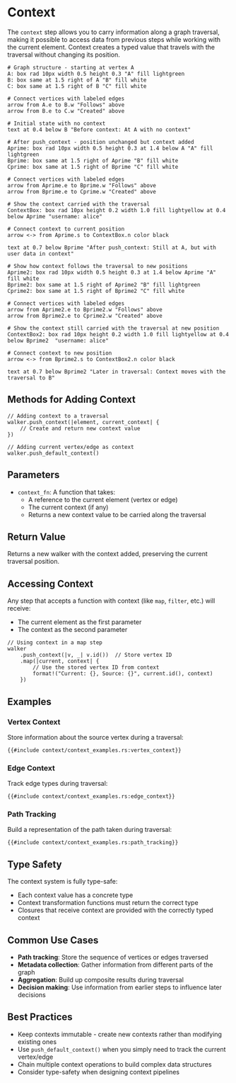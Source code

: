 # Context

The `context` step allows you to carry information along a graph traversal, making it possible to access data from previous steps while working with the current element. Context creates a typed value that travels with the traversal without changing its position.

```pikchr
# Graph structure - starting at vertex A
A: box rad 10px width 0.5 height 0.3 "A" fill lightgreen
B: box same at 1.5 right of A "B" fill white 
C: box same at 1.5 right of B "C" fill white

# Connect vertices with labeled edges
arrow from A.e to B.w "Follows" above
arrow from B.e to C.w "Created" above

# Initial state with no context
text at 0.4 below B "Before context: At A with no context"

# After push_context - position unchanged but context added
Aprime: box rad 10px width 0.5 height 0.3 at 1.4 below A "A" fill lightgreen
Bprime: box same at 1.5 right of Aprime "B" fill white
Cprime: box same at 1.5 right of Bprime "C" fill white

# Connect vertices with labeled edges
arrow from Aprime.e to Bprime.w "Follows" above
arrow from Bprime.e to Cprime.w "Created" above

# Show the context carried with the traversal
ContextBox: box rad 10px height 0.2 width 1.0 fill lightyellow at 0.4 below Aprime "username: alice"

# Connect context to current position
arrow <-> from Aprime.s to ContextBox.n color black

text at 0.7 below Bprime "After push_context: Still at A, but with user data in context"

# Show how context follows the traversal to new positions
Aprime2: box rad 10px width 0.5 height 0.3 at 1.4 below Aprime "A" fill white
Bprime2: box same at 1.5 right of Aprime2 "B" fill lightgreen
Cprime2: box same at 1.5 right of Bprime2 "C" fill white

# Connect vertices with labeled edges
arrow from Aprime2.e to Bprime2.w "Follows" above
arrow from Bprime2.e to Cprime2.w "Created" above

# Show the context still carried with the traversal at new position
ContextBox2: box rad 10px height 0.2 width 1.0 fill lightyellow at 0.4 below Bprime2  "username: alice" 

# Connect context to new position
arrow <-> from Bprime2.s to ContextBox2.n color black

text at 0.7 below Bprime2 "Later in traversal: Context moves with the traversal to B"
```

## Methods for Adding Context

```rust,noplayground
// Adding context to a traversal
walker.push_context(|element, current_context| {
    // Create and return new context value
})

// Adding current vertex/edge as context
walker.push_default_context()
```

## Parameters

- `context_fn`: A function that takes:
  - A reference to the current element (vertex or edge)
  - The current context (if any)
  - Returns a new context value to be carried along the traversal

## Return Value

Returns a new walker with the context added, preserving the current traversal position.

## Accessing Context

Any step that accepts a function with context (like `map`, `filter`, etc.) will receive:
- The current element as the first parameter
- The context as the second parameter

```rust,noplayground
// Using context in a map step
walker
    .push_context(|v, _| v.id())  // Store vertex ID
    .map(|current, context| {
        // Use the stored vertex ID from context
        format!("Current: {}, Source: {}", current.id(), context)
    })
```

## Examples

### Vertex Context

Store information about the source vertex during a traversal:

```rust,noplayground
{{#include context/context_examples.rs:vertex_context}}
```

### Edge Context

Track edge types during traversal:

```rust,noplayground
{{#include context/context_examples.rs:edge_context}}
```

### Path Tracking

Build a representation of the path taken during traversal:

```rust,noplayground
{{#include context/context_examples.rs:path_tracking}}
```

## Type Safety

The context system is fully type-safe:

- Each context value has a concrete type
- Context transformation functions must return the correct type
- Closures that receive context are provided with the correctly typed context

## Common Use Cases

- **Path tracking**: Store the sequence of vertices or edges traversed
- **Metadata collection**: Gather information from different parts of the graph
- **Aggregation**: Build up composite results during traversal
- **Decision making**: Use information from earlier steps to influence later decisions

## Best Practices

- Keep contexts immutable - create new contexts rather than modifying existing ones
- Use `push_default_context()` when you simply need to track the current vertex/edge
- Chain multiple context operations to build complex data structures
- Consider type-safety when designing context pipelines